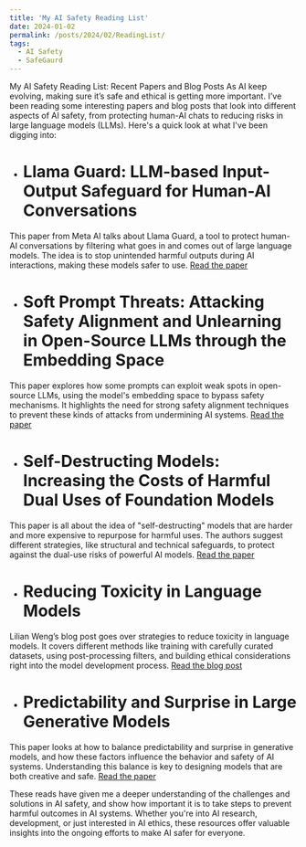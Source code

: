 ```yaml
---
title: 'My AI Safety Reading List'
date: 2024-01-02
permalink: /posts/2024/02/ReadingList/
tags:
  - AI Safety
  - SafeGaurd 
---
```


My AI Safety Reading List: Recent Papers and Blog Posts
As AI keep evolving, making sure it’s safe and ethical is getting more important. I've been reading some interesting papers and blog posts that look into different aspects of AI safety, from protecting human-AI chats to reducing risks in large language models (LLMs). Here's a quick look at what I've been digging into:

* # Llama Guard: LLM-based Input-Output Safeguard for Human-AI Conversations
This paper from Meta AI talks about Llama Guard, a tool to protect human-AI conversations by filtering what goes in and comes out of large language models. The idea is to stop unintended harmful outputs during AI interactions, making these models safer to use.
[Read the paper](https://ai.meta.com/research/publications/llama-guard-llm-based-input-output-safeguard-for-human-ai-conversations/)

* # Soft Prompt Threats: Attacking Safety Alignment and Unlearning in Open-Source LLMs through the Embedding Space
This paper explores how some prompts can exploit weak spots in open-source LLMs, using the model's embedding space to bypass safety mechanisms. It highlights the need for strong safety alignment techniques to prevent these kinds of attacks from undermining AI systems.
[Read the paper](https://arxiv.org/pdf/2402.09063)

* # Self-Destructing Models: Increasing the Costs of Harmful Dual Uses of Foundation Models
This paper is all about the idea of "self-destructing" models that are harder and more expensive to repurpose for harmful uses. The authors suggest different strategies, like structural and technical safeguards, to protect against the dual-use risks of powerful AI models.
[Read the paper](https://arxiv.org/pdf/2211.14946)

* # Reducing Toxicity in Language Models
Lilian Weng’s blog post goes over strategies to reduce toxicity in language models. It covers different methods like training with carefully curated datasets, using post-processing filters, and building ethical considerations right into the model development process.
[Read the blog post](https://lilianweng.github.io/posts/2021-03-21-lm-toxicity/)

* # Predictability and Surprise in Large Generative Models
This paper looks at how to balance predictability and surprise in generative models, and how these factors influence the behavior and safety of AI systems. Understanding this balance is key to designing models that are both creative and safe.
[Read the paper](https://arxiv.org/abs/2202.07785)

These reads have given me a deeper understanding of the challenges and solutions in AI safety, and show how important it is to take steps to prevent harmful outcomes in AI systems. Whether you're into AI research, development, or just interested in AI ethics, these resources offer valuable insights into the ongoing efforts to make AI safer for everyone.
